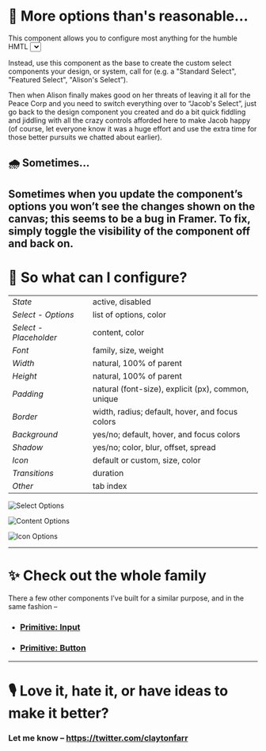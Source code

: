 # 🌈 More options than's reasonable…

This component allows you to configure most anything for the humble HMTL <select>. To have to fiddle and jiddle with all of these controls for every select in your design would be a waste of time that could be spent on life’s better pursuits (like anything else, at all).

Instead, use this component as the base to create the custom select components your design, or system, call for (e.g. a "Standard Select", "Featured Select", "Alison's Select”).

Then when Alison finally makes good on her threats of leaving it all for the Peace Corp and you need to switch everything over to “Jacob's Select”, just go back to the design component you created and do a bit quick fiddling and jiddling with all the crazy controls afforded here to make Jacob happy (of course, let everyone know it was a huge effort and use the extra time for those better pursuits we chatted about earlier).
 
 
## 🌧 Sometimes…
Sometimes when you update the component’s options you won’t see the changes shown on the canvas; this seems to be a bug in Framer. To fix, simply toggle the visibility of the component off and back on.
 
---

# 🌟 So what can I configure?

|  |  |
| ----------- | ----------- |
| *State* | active, disabled |
| *Select - Options* | list of options, color |
| *Select - Placeholder* | content, color |
| *Font* | family, size, weight |
| *Width* | natural, 100% of parent | 
| *Height* | natural, 100% of parent | 
| *Padding* | natural (font-size), explicit (px), common, unique |
| *Border* | width, radius; default, hover, and focus colors  |
| *Background* | yes/no; default, hover, and focus colors |
| *Shadow* | yes/no; color, blur, offset, spread |
| *Icon* | default or custom, size, color |
| *Transitions* | duration |
| *Other* | tab index |

![Select Options](http://www.claytonfarr.com/framer-components/select-options-select.png)

![Content Options](http://www.claytonfarr.com/framer-components/select-options-content.png)

![Icon Options](http://www.claytonfarr.com/framer-components/select-options-icon.png)

---

# ✨ Check out the whole family 
There a few other components I’ve built for a similar purpose, and in the same fashion –

* ### [Primitive: Input](https://store.framer.com/package/clayton/form-input)
* ### [Primitive: Button](https://store.framer.com/package/clayton/primitive-button)

---

# 🎙 Love it, hate it, or have ideas to make it better?

### Let me know – https://twitter.com/claytonfarr